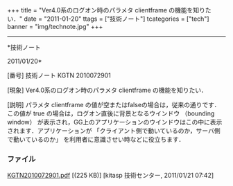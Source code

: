 ﻿+++
title = "Ver4.0系のログオン時のパラメタ clientframe の機能を知りたい．"
date = "2011-01-20"
ttags = ["技術ノート"]
tcategories = ["tech"]
banner = "img/technote.jpg"
+++

-----------------------------------------------------------------------------------------------------------------------------

*技術ノート

2011/01/20*


[番号]
技術ノート KGTN 2010072901

[現象]
Ver4.0系のログオン時のパラメタ clientframe の機能を知りたい．

[説明]
パラメタ clientframe
の値が空またはfalseの場合は，従来の通りです．この値が true
の場合は，ログオン直後に背景となるウインドウ （bounding window）
が表示され，GG上のアプリケーションのウインドウはこの中に表示されます．アプリケーションが
「クライアント側で動いているのか，サーバ側で動いているのか」
を利用者に意識させい時などに役立ちます．


### ファイル

 
 


[KGTN2010072901.pdf](http://techreport.kitasp.net/attachments/download/254/KGTN2010072901.pdf)
 [(225 KB)] [kitasp 技術センター, 2011/01/21
07:42]


 


 

